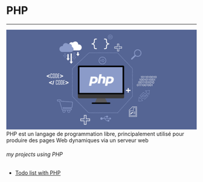 # PHP <Badge type="tip" text="PHP" />

---

![todo liste](../images/php.png)
PHP est un langage de programmation libre, principalement utilisé pour produire des pages Web dynamiques via un serveur web


###### my projects using PHP

- [Todo list with PHP](../projects/todo-php.md)